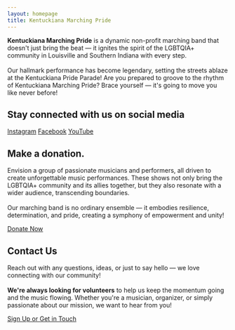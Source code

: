 ```yaml
---
layout: homepage
title: Kentuckiana Marching Pride
---
```


<section>
  <p>
    <strong>Kentuckiana Marching Pride</strong> is a dynamic non-profit marching band that doesn't just bring the beat — it ignites the spirit of the LGBTQIA+ community in Louisville and Southern Indiana with every step.
    <br><br>
    Our hallmark performance has become legendary, setting the streets ablaze at the Kentuckiana Pride Parade! Are you prepared to groove to the rhythm of Kentuckiana Marching Pride? Brace yourself — it's going to move you like never before!
  </p>
</section>

<section>
  <h2>Stay connected with us on social media</h2>
  <div class="social-links">
    <a href="https://www.instagram.com/kentuckianamarchingpride/" target="_blank">Instagram</a>
    <a href="https://www.facebook.com/kmpband1" target="_blank">Facebook</a>
    <a href="https://www.youtube.com/channel/UCJD-s_ZSoTHLihpQIFD0zIQ" target="_blank">YouTube</a>
  </div>
</section>

<section>
  <h2>Make a donation.</h2>
  <p>
    Envision a group of passionate musicians and performers, all driven to create unforgettable music performances. These shows not only bring the LGBTQIA+ community and its allies together, but they also resonate with a wider audience, transcending boundaries.
    <br><br>
    Our marching band is no ordinary ensemble — it embodies resilience, determination, and pride, creating a symphony of empowerment and unity!
  </p>
  <a href="#" class="button">Donate Now</a>
</section>

<section>
  <h2>Contact Us</h2>
  <p>
    Reach out with any questions, ideas, or just to say hello — we love connecting with our community!
    <br><br>
    <strong>We're always looking for volunteers</strong> to help us keep the momentum going and the music flowing. Whether you're a musician, organizer, or simply passionate about our mission, we want to hear from you!
  </p>
  <a href="#" class="button">Sign Up or Get in Touch</a>
</section>
